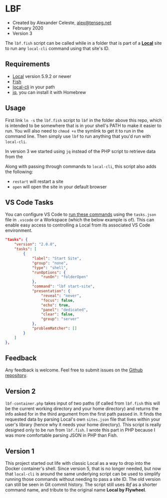 # LBF

* Created by Alexander Celeste, [alex@tenseg.net](mailto:alex@tenseg.net)
* February 2020
* Version 3

The `lbf.fish` script can be called while in a folder that is part of a [**Local**](https://localwp.com) site to run any `local-cli` command using that site's ID.

## Requirements

* [Local](https://localwp.com) version 5.9.2 or newer
* [Fish](https://fishshell.com)
* [local-cli](https://www.npmjs.com/package/@getflywheel/local-cli) in your path
* [jq](https://jqlang.github.io/jq/), you can install it with Homebrew

## Usage

First link `ln -s` the `lbf.fish` script to `lbf` in the folder above this repo, which is intended to be somewhere that is in your shell's PATH to make it easier to run. You will also need to `chmod +x` the symlink to get it to run in the command line. Then simply use `lbf` to run anything that you'd run with `local-cli`.

In version 3 we started using `jq` instead of the PHP script to retrieve data from the 

Along with passing through commands to `local-cli`, this script also adds the following:

* `restart` will restart a site
* `open` will open the site in your default browser

## VS Code Tasks

You can configure VS Code to [run these commands](https://code.visualstudio.com/docs/editor/tasks) using the `tasks.json` file in `.vscode` or a Workspace (which the below example is of). This can enable easy access to controlling a Local from its associated VS Code environment.

```json
"tasks": {
	"version": "2.0.0",
	"tasks": [
		{
			"label": "Start Site",
			"group": "none",
			"type": "shell",
			"runOptions": {
				"runOn": "folderOpen"
			},
			"command": "lbf start-site",
			"presentation": {
				"reveal": "never",
				"focus": false,
				"echo": true,
				"panel": "dedicated",
				"clear": false,
				"group": "server"
			},
			"problemMatcher": []
		}
	]
},
```

## Feedback

Any feedback is welcome. Feel free to submit issues on the [Github repository](https://github.com/alexclst/lbf-container/issues).

## Version 2

`lbf-container.php` takes input of two paths (if called from `lbf.fish` this will be the current working directory and your home directory) and returns the info asked for in the third argument from the first path passed in. It finds the requested data by parsing Local's own `sites.json` file that lives within your user's library (hence why it needs your home directory). This script is really designed only to be run from `lbf.fish`. I wrote this part in PHP because I was more comfortable parsing JSON in PHP than Fish.

## Version 1

This project started out life with classic Local as a way to drop into the Docker container's shell. Since version 5, that is no longer needed, but now that `local-cli` is around the same underlying script can be used to simplify running those commands without needing to pass a site ID. The old version can still be seen in Git commit history. The script still uses *lbf* as a shorter command name, and tribute to the original name **Local by Flywheel**.